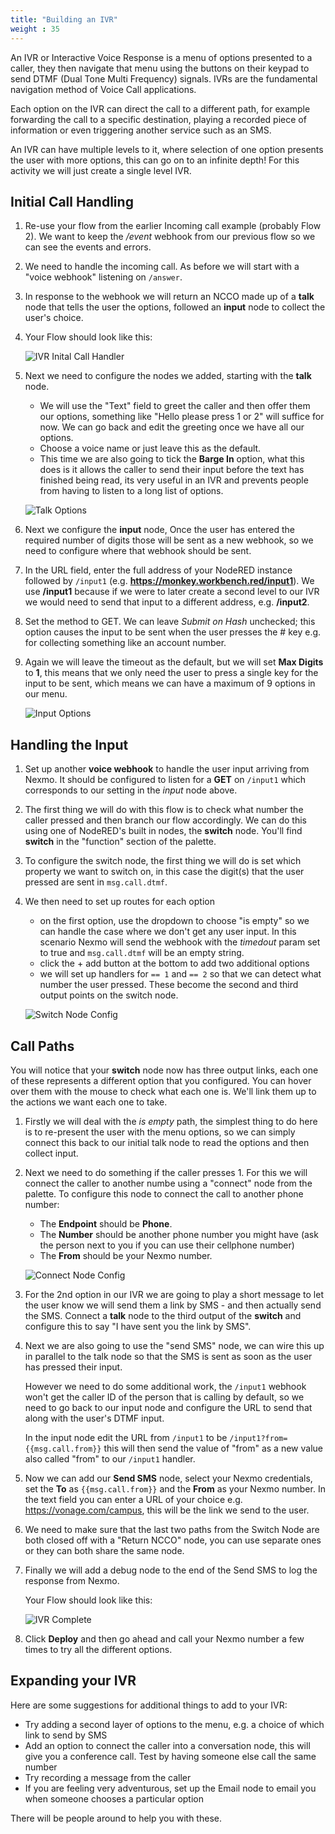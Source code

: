 ```yaml
---
title: "Building an IVR"
weight : 35
---
```


An IVR or Interactive Voice Response is a menu of options presented to a caller, they then navigate that menu using the buttons on their keypad to send DTMF (Dual Tone Multi Frequency) signals. IVRs are the fundamental navigation method of Voice Call applications.

Each option on the IVR can direct the call to a different path, for example forwarding the call to a specific destination, playing a recorded piece of information or even triggering another service such as an SMS.

An IVR can have multiple levels to it, where selection of one option presents the user with more options, this can go on to an infinite depth! For this activity we will just create a single level IVR.

## Initial Call Handling

1. Re-use your flow from the earlier Incoming call example (probably Flow 2). We want to keep the */event* webhook from our previous flow so we can see the events and errors.

1. We need to handle the incoming call. As before we will start with a "voice webhook" listening on `/answer`.

2. In response to the webhook we will return an NCCO made up of a **talk** node that tells the user the options, followed an **input** node to collect the user's choice. 


3. Your Flow should look like this:

    ![IVR Inital Call Handler](/IVR_1.png)

4. Next we need to configure the nodes we added, starting with the **talk** node.

    - We will use the "Text" field to greet the caller and then offer them our options, something like "Hello please press 1 or 2" will suffice for now. We can go back and edit the greeting once we have all our options.
    - Choose a voice name or just leave this as the default.
    - This time we are also going to tick the **Barge In** option, what this does is it allows the caller to send their input before the text has finished being read, its very useful in an IVR and prevents people from having to listen to a long list of options.

    ![Talk Options](/Talk_Options.png)

5. Next we configure the **input** node, Once the user has entered the required number of digits those will be sent as a new webhook, so we need to configure where that webhook should be sent.

6. In the URL field, enter the full address of your NodeRED instance followed by `/input1` (e.g. **https://monkey.workbench.red/input1**).  We use **/input1** because if we were to later create a second level to our IVR we would need to send that input to a different address, e.g. **/input2**.

7. Set the method to GET. We can leave *Submit on Hash* unchecked; this option causes the input to be sent when the user presses the # key e.g. for collecting something like an account number.

8. Again we will leave the timeout as the default, but we will set **Max Digits** to **1**, this means that we only need the user to press a single key for the input to be sent, which means we can have a maximum of 9 options in our menu.

    ![Input Options](/Input_Options.png)

## Handling the Input

1. Set up another **voice webhook** to handle the user input arriving from Nexmo. It should be configured to listen for a **GET** on `/input1` which corresponds to our setting in the *input* node above.

2. The first thing we will do with this flow is to check what number the caller pressed and then branch our flow accordingly. We can do this using one of NodeRED's built in nodes, the **switch** node. You'll find **switch** in the "function" section of the palette.

3. To configure the switch node, the first thing we will do is set which property we want to switch on, in this case the digit(s) that the user pressed are sent in `msg.call.dtmf`.

4. We then need to set up routes for each option

    - on the first option, use the dropdown to choose "is empty" so we can handle the case where we don't get any user input. In this scenario Nexmo will send the webhook with the *timedout* param set to true and `msg.call.dtmf` will be an empty string.
    - click the + add button at the bottom to add two additional options
    - we will set up handlers for `== 1` and `== 2` so that we can detect what number the user pressed. These become the second and third output points on the switch node.
 
    ![Switch Node Config](/Switch_Config.png) 

## Call Paths

You will notice that your **switch** node now has three output links, each one of these represents a different option that you configured. You can hover over them with the mouse to check what each one is. We'll link them up to the actions we want each one to take.

1. Firstly we will deal with the *is empty* path, the simplest thing to do here is to re-present the user with the menu options, so we can simply connect this back to our initial talk node to read the options and then collect input. 

2. Next we need to do something if the caller presses 1. For this we will connect the caller to another numbe using a "connect" node from the palette. To configure this node to connect the call to another phone number:
    - The **Endpoint** should be **Phone**. 
    - The **Number** should be another phone number you might have (ask the person next to you if you can use their cellphone number)
    - The **From** should be your Nexmo number.

    ![Connect Node Config](/Connect_Node_Config.png)

3. For the 2nd option in our IVR we are going to play a short message to let the user know we will send them a link by SMS - and then actually send the SMS. Connect a **talk** node to the third output of the **switch** and configure this to say "I have sent you the link by SMS". 

4. Next we are also going to use the "send SMS" node, we can wire this up in parallel to the talk node so that the SMS is sent as soon as the user has pressed their input. 

    However we need to do some additional work, the `/input1` webhook won't get the caller ID of the person that is calling by default, so we need to go back to our input node and configure the URL to send that along with the user's DTMF input.

    In the input node edit the URL from `/input1` to be `/input1?from={{msg.call.from}}` this will then send the value of "from" as a new value also called "from" to our `/input1` handler.

5. Now we can add our **Send SMS** node, select your Nexmo credentials, set the **To** as `{{msg.call.from}}` and the **From** as your Nexmo number. In the text field you can enter a URL of your choice e.g. https://vonage.com/campus, this will be the link we send to the user.

6. We need to make sure that the last two paths from the Switch Node are both closed off with a "Return NCCO" node, you can use separate ones or they can both share the same node.

7. Finally we will add a debug node to the end of the Send SMS to log the response from Nexmo.

    Your Flow should look like this:

    ![IVR Complete](/IVR_Complete.png)

8. Click **Deploy** and then go ahead and call your Nexmo number a few times to try all the different options.


## Expanding your IVR

Here are some suggestions for additional things to add to your IVR:

* Try adding a second layer of options to the menu, e.g. a choice of which link to send by SMS
* Add an option to connect the caller into a conversation node, this will give you a conference call. Test by having someone else call the same number
* Try recording a message from the caller
* If you are feeling very adventurous, set up the Email node to email you when someone chooses a particular option

There will be people around to help you with these.











